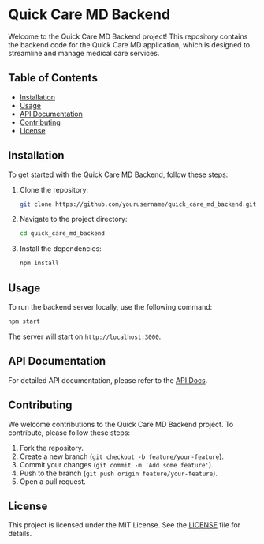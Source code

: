# Quick Care MD Backend

Welcome to the Quick Care MD Backend project! This repository contains the backend code for the Quick Care MD application, which is designed to streamline and manage medical care services.

## Table of Contents

- [Installation](#installation)
- [Usage](#usage)
- [API Documentation](#api-documentation)
- [Contributing](#contributing)
- [License](#license)

## Installation

To get started with the Quick Care MD Backend, follow these steps:

1. Clone the repository:
    ```sh
    git clone https://github.com/yourusername/quick_care_md_backend.git
    ```
2. Navigate to the project directory:
    ```sh
    cd quick_care_md_backend
    ```
3. Install the dependencies:
    ```sh
    npm install
    ```

## Usage

To run the backend server locally, use the following command:

```sh
npm start
```

The server will start on `http://localhost:3000`.

## API Documentation

For detailed API documentation, please refer to the [API Docs](docs/api.md).

## Contributing

We welcome contributions to the Quick Care MD Backend project. To contribute, please follow these steps:

1. Fork the repository.
2. Create a new branch (`git checkout -b feature/your-feature`).
3. Commit your changes (`git commit -m 'Add some feature'`).
4. Push to the branch (`git push origin feature/your-feature`).
5. Open a pull request.

## License

This project is licensed under the MIT License. See the [LICENSE](LICENSE) file for details.